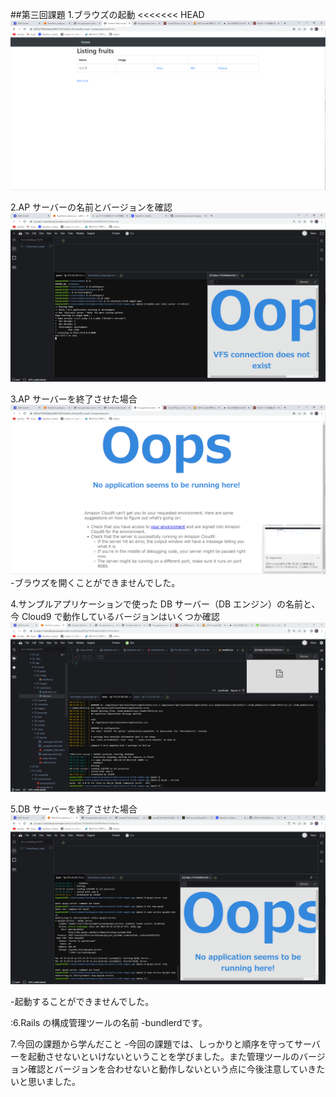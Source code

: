 
##第三回課題
1.ブラウズの起動
<<<<<<< HEAD
![1](images/1.png)

2.AP サーバーの名前とバージョンを確認
![2](images/2.png)

3.AP サーバーを終了させた場合
![3](images/3.png)
-ブラウズを開くことができませんでした。

4.サンプルアプリケーションで使った DB サーバー（DB エンジン）の名前と、今 Cloud9 で動作しているバージョンはいくつか確認
![4](images/4.png)

5.DB サーバーを終了させた場合
![5](images/5.png)

-起動することができませんでした。

:6.Rails の構成管理ツールの名前
-bundlerdです。

7.今回の課題から学んだこと
-今回の課題では、しっかりと順序を守ってサーバーを起動させないといけないということを学びました。また管理ツールのバージョン確認とバージョンを合わせないと動作しないという点に今後注意していきたいと思いました。
